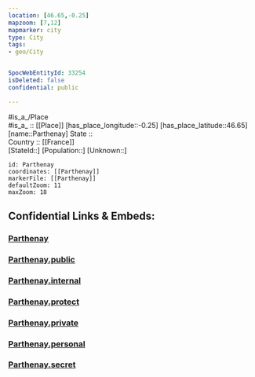 ```yaml
---
location: [46.65,-0.25] 
mapzoom: [7,12] 
mapmarker: city 
type: City
tags:
- geo/City


SpocWebEntityId: 33254
isDeleted: false
confidential: public

---
```

#is_a_/Place  
#is_a_ :: [[Place]] 
[has_place_longitude::-0.25] 
[has_place_latitude::46.65] 
[name::Parthenay] 
State ::  
Country :: [[France]]  
[StateId::] 
[Population::] 
[Unknown::] 


```leaflet
id: Parthenay
coordinates: [[Parthenay]] 
markerFile: [[Parthenay]] 
defaultZoom: 11 
maxZoom: 18
```


## Confidential Links & Embeds: 

### [Parthenay](/_Standards/Earth/Continent/Europe/Europe~West/France/regions~France/Nouvelle-Aquitaine/departments~Aquitaine/Deux-Sèvres/communes~Deux-Sèvres/Parthenay/cities~Parthenay/Parthenay.md) 

### [Parthenay.public](/_public/Earth/Continent/Europe/Europe~West/France/regions~France/Nouvelle-Aquitaine/departments~Aquitaine/Deux-Sèvres/communes~Deux-Sèvres/Parthenay/cities~Parthenay/Parthenay.public.md) 

### [Parthenay.internal](/_internal/Earth/Continent/Europe/Europe~West/France/regions~France/Nouvelle-Aquitaine/departments~Aquitaine/Deux-Sèvres/communes~Deux-Sèvres/Parthenay/cities~Parthenay/Parthenay.internal.md) 

### [Parthenay.protect](/_protect/Earth/Continent/Europe/Europe~West/France/regions~France/Nouvelle-Aquitaine/departments~Aquitaine/Deux-Sèvres/communes~Deux-Sèvres/Parthenay/cities~Parthenay/Parthenay.protect.md) 

### [Parthenay.private](/_private/Earth/Continent/Europe/Europe~West/France/regions~France/Nouvelle-Aquitaine/departments~Aquitaine/Deux-Sèvres/communes~Deux-Sèvres/Parthenay/cities~Parthenay/Parthenay.private.md) 

### [Parthenay.personal](/_personal/Earth/Continent/Europe/Europe~West/France/regions~France/Nouvelle-Aquitaine/departments~Aquitaine/Deux-Sèvres/communes~Deux-Sèvres/Parthenay/cities~Parthenay/Parthenay.personal.md) 

### [Parthenay.secret](/_secret/Earth/Continent/Europe/Europe~West/France/regions~France/Nouvelle-Aquitaine/departments~Aquitaine/Deux-Sèvres/communes~Deux-Sèvres/Parthenay/cities~Parthenay/Parthenay.secret.md)

